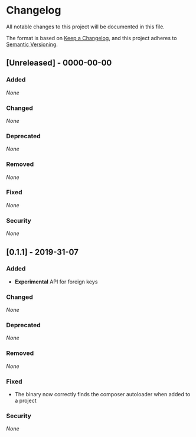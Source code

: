 # Changelog

All notable changes to this project will be documented in this file.

The format is based on [Keep a Changelog](https://keepachangelog.com/en/1.0.0/),
and this project adheres to [Semantic Versioning](https://semver.org/spec/v2.0.0.html).

## [Unreleased] - 0000-00-00

### Added

*None*

### Changed

*None*

### Deprecated

*None*

### Removed

*None*

### Fixed

*None*

### Security

*None*

## [0.1.1] - 2019-31-07

### Added

- **Experimental** API for foreign keys

### Changed

*None*

### Deprecated

*None*

### Removed

*None*

### Fixed

- The binary now correctly finds the composer autoloader when added to a project

### Security

*None*
